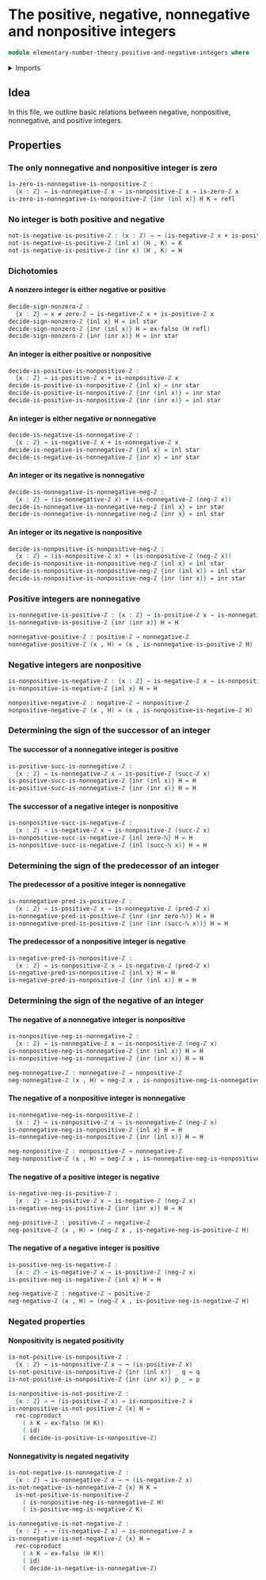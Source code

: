 # The positive, negative, nonnegative and nonpositive integers

```agda
module elementary-number-theory.positive-and-negative-integers where
```

<details><summary>Imports</summary>

```agda
open import elementary-number-theory.integers
open import elementary-number-theory.natural-numbers
open import elementary-number-theory.negative-integers
open import elementary-number-theory.nonnegative-integers
open import elementary-number-theory.nonpositive-integers
open import elementary-number-theory.nonzero-integers
open import elementary-number-theory.positive-integers

open import foundation.cartesian-product-types
open import foundation.coproduct-types
open import foundation.dependent-pair-types
open import foundation.empty-types
open import foundation.function-types
open import foundation.identity-types
open import foundation.negated-equality
open import foundation.negation
open import foundation.unit-type
```

</details>

## Idea

In this file, we outline basic relations between negative, nonpositive,
nonnegative, and positive integers.

## Properties

### The only nonnegative and nonpositive integer is zero

```agda
is-zero-is-nonnegative-is-nonpositive-ℤ :
  {x : ℤ} → is-nonnegative-ℤ x → is-nonpositive-ℤ x → is-zero-ℤ x
is-zero-is-nonnegative-is-nonpositive-ℤ {inr (inl x)} H K = refl
```

### No integer is both positive and negative

```agda
not-is-negative-is-positive-ℤ : (x : ℤ) → ¬ (is-negative-ℤ x × is-positive-ℤ x)
not-is-negative-is-positive-ℤ (inl x) (H , K) = K
not-is-negative-is-positive-ℤ (inr x) (H , K) = H
```

### Dichotomies

#### A nonzero integer is either negative or positive

```agda
decide-sign-nonzero-ℤ :
  {x : ℤ} → x ≠ zero-ℤ → is-negative-ℤ x + is-positive-ℤ x
decide-sign-nonzero-ℤ {inl x} H = inl star
decide-sign-nonzero-ℤ {inr (inl x)} H = ex-falso (H refl)
decide-sign-nonzero-ℤ {inr (inr x)} H = inr star
```

#### An integer is either positive or nonpositive

```agda
decide-is-positive-is-nonpositive-ℤ :
  {x : ℤ} → is-positive-ℤ x + is-nonpositive-ℤ x
decide-is-positive-is-nonpositive-ℤ {inl x} = inr star
decide-is-positive-is-nonpositive-ℤ {inr (inl x)} = inr star
decide-is-positive-is-nonpositive-ℤ {inr (inr x)} = inl star
```

#### An integer is either negative or nonnegative

```agda
decide-is-negative-is-nonnegative-ℤ :
  {x : ℤ} → is-negative-ℤ x + is-nonnegative-ℤ x
decide-is-negative-is-nonnegative-ℤ {inl x} = inl star
decide-is-negative-is-nonnegative-ℤ {inr x} = inr star
```

#### An integer or its negative is nonnegative

```agda
decide-is-nonnegative-is-nonnegative-neg-ℤ :
  {x : ℤ} → (is-nonnegative-ℤ x) + (is-nonnegative-ℤ (neg-ℤ x))
decide-is-nonnegative-is-nonnegative-neg-ℤ {inl x} = inr star
decide-is-nonnegative-is-nonnegative-neg-ℤ {inr x} = inl star
```

#### An integer or its negative is nonpositive

```agda
decide-is-nonpositive-is-nonpositive-neg-ℤ :
  {x : ℤ} → (is-nonpositive-ℤ x) + (is-nonpositive-ℤ (neg-ℤ x))
decide-is-nonpositive-is-nonpositive-neg-ℤ {inl x} = inl star
decide-is-nonpositive-is-nonpositive-neg-ℤ {inr (inl x)} = inl star
decide-is-nonpositive-is-nonpositive-neg-ℤ {inr (inr x)} = inr star
```

### Positive integers are nonnegative

```agda
is-nonnegative-is-positive-ℤ : {x : ℤ} → is-positive-ℤ x → is-nonnegative-ℤ x
is-nonnegative-is-positive-ℤ {inr (inr x)} H = H

nonnegative-positive-ℤ : positive-ℤ → nonnegative-ℤ
nonnegative-positive-ℤ (x , H) = (x , is-nonnegative-is-positive-ℤ H)
```

### Negative integers are nonpositive

```agda
is-nonpositive-is-negative-ℤ : {x : ℤ} → is-negative-ℤ x → is-nonpositive-ℤ x
is-nonpositive-is-negative-ℤ {inl x} H = H

nonpositive-negative-ℤ : negative-ℤ → nonpositive-ℤ
nonpositive-negative-ℤ (x , H) = (x , is-nonpositive-is-negative-ℤ H)
```

### Determining the sign of the successor of an integer

#### The successor of a nonnegative integer is positive

```agda
is-positive-succ-is-nonnegative-ℤ :
  {x : ℤ} → is-nonnegative-ℤ x → is-positive-ℤ (succ-ℤ x)
is-positive-succ-is-nonnegative-ℤ {inr (inl x)} H = H
is-positive-succ-is-nonnegative-ℤ {inr (inr x)} H = H
```

#### The successor of a negative integer is nonpositive

```agda
is-nonpositive-succ-is-negative-ℤ :
  {x : ℤ} → is-negative-ℤ x → is-nonpositive-ℤ (succ-ℤ x)
is-nonpositive-succ-is-negative-ℤ {inl zero-ℕ} H = H
is-nonpositive-succ-is-negative-ℤ {inl (succ-ℕ x)} H = H
```

### Determining the sign of the predecessor of an integer

#### The predecessor of a positive integer is nonnegative

```agda
is-nonnegative-pred-is-positive-ℤ :
  {x : ℤ} → is-positive-ℤ x → is-nonnegative-ℤ (pred-ℤ x)
is-nonnegative-pred-is-positive-ℤ {inr (inr zero-ℕ)} H = H
is-nonnegative-pred-is-positive-ℤ {inr (inr (succ-ℕ x))} H = H
```

#### The predecessor of a nonpositive integer is negative

```agda
is-negative-pred-is-nonpositive-ℤ :
  {x : ℤ} → is-nonpositive-ℤ x → is-negative-ℤ (pred-ℤ x)
is-negative-pred-is-nonpositive-ℤ {inl x} H = H
is-negative-pred-is-nonpositive-ℤ {inr (inl x)} H = H
```

### Determining the sign of the negative of an integer

#### The negative of a nonnegative integer is nonpositive

```agda
is-nonpositive-neg-is-nonnegative-ℤ :
  {x : ℤ} → is-nonnegative-ℤ x → is-nonpositive-ℤ (neg-ℤ x)
is-nonpositive-neg-is-nonnegative-ℤ {inr (inl x)} H = H
is-nonpositive-neg-is-nonnegative-ℤ {inr (inr x)} H = H

neg-nonnegative-ℤ : nonnegative-ℤ → nonpositive-ℤ
neg-nonnegative-ℤ (x , H) = neg-ℤ x , is-nonpositive-neg-is-nonnegative-ℤ H
```

#### The negative of a nonpositive integer is nonnegative

```agda
is-nonnegative-neg-is-nonpositive-ℤ :
  {x : ℤ} → is-nonpositive-ℤ x → is-nonnegative-ℤ (neg-ℤ x)
is-nonnegative-neg-is-nonpositive-ℤ {inl x} H = H
is-nonnegative-neg-is-nonpositive-ℤ {inr (inl x)} H = H

neg-nonpositive-ℤ : nonpositive-ℤ → nonnegative-ℤ
neg-nonpositive-ℤ (x , H) = neg-ℤ x , is-nonnegative-neg-is-nonpositive-ℤ H
```

#### The negative of a positive integer is negative

```agda
is-negative-neg-is-positive-ℤ :
  {x : ℤ} → is-positive-ℤ x → is-negative-ℤ (neg-ℤ x)
is-negative-neg-is-positive-ℤ {inr (inr x)} H = H

neg-positive-ℤ : positive-ℤ → negative-ℤ
neg-positive-ℤ (x , H) = (neg-ℤ x , is-negative-neg-is-positive-ℤ H)
```

#### The negative of a negative integer is positive

```agda
is-positive-neg-is-negative-ℤ :
  {x : ℤ} → is-negative-ℤ x → is-positive-ℤ (neg-ℤ x)
is-positive-neg-is-negative-ℤ {inl x} H = H

neg-negative-ℤ : negative-ℤ → positive-ℤ
neg-negative-ℤ (x , H) = (neg-ℤ x , is-positive-neg-is-negative-ℤ H)
```

### Negated properties

#### Nonpositivity is negated positivity

```agda
is-not-positive-is-nonpositive-ℤ :
  {x : ℤ} → is-nonpositive-ℤ x → ¬ (is-positive-ℤ x)
is-not-positive-is-nonpositive-ℤ {inr (inl x)} _ q = q
is-not-positive-is-nonpositive-ℤ {inr (inr x)} p _ = p

is-nonpositive-is-not-positive-ℤ :
  {x : ℤ} → ¬ (is-positive-ℤ x) → is-nonpositive-ℤ x
is-nonpositive-is-not-positive-ℤ {x} H =
  rec-coproduct
    ( λ K → ex-falso (H K))
    ( id)
    ( decide-is-positive-is-nonpositive-ℤ)
```

#### Nonnegativity is negated negativity

```agda
is-not-negative-is-nonnegative-ℤ :
  {x : ℤ} → is-nonnegative-ℤ x → ¬ (is-negative-ℤ x)
is-not-negative-is-nonnegative-ℤ {x} H K =
  is-not-positive-is-nonpositive-ℤ
    ( is-nonpositive-neg-is-nonnegative-ℤ H)
    ( is-positive-neg-is-negative-ℤ K)

is-nonnegative-is-not-negative-ℤ :
  {x : ℤ} → ¬ (is-negative-ℤ x) → is-nonnegative-ℤ x
is-nonnegative-is-not-negative-ℤ {x} H =
  rec-coproduct
    ( λ K → ex-falso (H K))
    ( id)
    ( decide-is-negative-is-nonnegative-ℤ)
```
